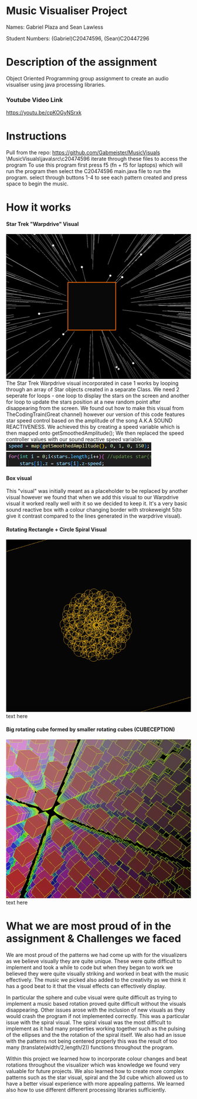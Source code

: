 # Music Visualiser Project

Names: Gabriel Plaza and Sean Lawless
 
Student Numbers: (Gabriel)C20474596, (Sean)C20447296 

# Description of the assignment
Object Oriented Programming group assignment to create an audio visualiser using java processing libraries. 
### Youtube Video Link
https://youtu.be/cpKOGyNSrxk


# Instructions
Pull from the repo: https://github.com/Gabmeister/MusicVisuals \MusicVisuals\java\src\c20474596 iterate through these files to access the program To use this program first press f5 (fn + f5 for laptops) which will run the program then select the C20474596 main.java file to run the program. select through buttons 1-4 to see each pattern created and press space to begin the music.

# How it works
#### Star Trek "Warpdrive" Visual
![An image](images/report2.PNG)
The Star Trek Warpdrive visual incorporated in case 1 works by looping through an array of Star objects created in a separate Class. We need 2 seperate for loops - one loop to display the stars on the screen and another for loop to update the stars position at a new random point after disappearing from the screen. We found out how to make this visual from TheCodingTrain(Great channel) however our version of this code features star speed control based on the amplitude of the song A.K.A SOUND REACTIVENESS. We achieved this by creating a speed variable which is then mapped onto getSmoothedAmplitude(); We then replaced the speed controller values with our sound reactive speed variable.
![An image](images/report.PNG)
![An image](images/report1.PNG)


#### Box visual
This "visual" was initially meant as a placeholder to be replaced by another visual however we found that when we add this visual to our Warpdrive visual it worked really well with it so we decided to keep it. It's a very basic sound reactive box with a colour changing border with strokeweight 5(to give it contrast compared to the lines generated in the warpdrive visual).

#### Rotating Rectangle + Circle Spiral Visual
![An image](images/report3.PNG)
text here

#### Big rotating cube formed by smaller rotating cubes (CUBECEPTION)
![An image](images/report4.PNG)
text here

# What we are most proud of in the assignment & Challenges we faced
We are most proud of the patterns we had come up with for the visualizers as we believe visually they are quite unique. These were quite difficult to implement and took a while to code but when they began to work we believed they were quite visually striking and worked in beat with the music effectively. The music we picked also added to the creativity as we think it has a good beat to it that the visual effects can effectively display.

In particular the sphere and cube visual were quite difficult as trying to implement a music based rotation proved quite difficult without the visuals disappearing. Other issues arose with the inclusion of new visuals as they would crash the program if not implemented correctly. This was a particular issue with the spiral visual. The spiral visual was the most difficult to implement as it had many properties working together such as the pulsing of the ellipses and the the rotation of the spiral itself. We also had an issue with the patterns not being centered properly this was the result of too many (translate(width/2,length/2)) functions throughout the program.

Within this project we learned how to incorporate colour changes and beat rotations throughout the visualizer which was knowledge we found very valuable for future projects. We also learned how to create more complex patterns such as the star visual, spiral and the 3d cube which allowed us to have a better visual experience with more appealing patterns. We learned also how to use different different processing libraries sufficiently.

